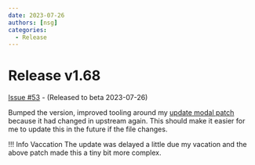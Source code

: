 ```yaml
---
date: 2023-07-26
authors: [nsg]
categories:
  - Release
---
```


# Release v1.68

[Issue #53](https://github.com/nsg/immich-distribution/issues/53) - (Released to beta 2023-07-26)

Bumped the version, improved tooling around my [update modal patch](/build/patches/) because it had changed in upstream again. This should make it easier for me to update this in the future if the file changes.

!!! Info Vaccation
    The update was delayed a little due my vacation and the above patch made this a tiny bit more complex.
